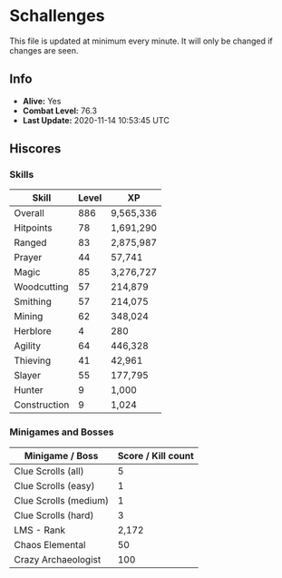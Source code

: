 # Schallenges

This file is updated at minimum every minute. It will only be changed if changes are seen.

## Info

 - **Alive:** Yes
 - **Combat Level:** 76.3
 - **Last Update:** 2020-11-14 10:53:45 UTC

## Hiscores

### Skills

| Skill | Level | XP |
|--|--|--|
| Overall | 886 | 9,565,336 |
| Hitpoints | 78 | 1,691,290 |
| Ranged | 83 | 2,875,987 |
| Prayer | 44 | 57,741 |
| Magic | 85 | 3,276,727 |
| Woodcutting | 57 | 214,879 |
| Smithing | 57 | 214,075 |
| Mining | 62 | 348,024 |
| Herblore | 4 | 280 |
| Agility | 64 | 446,328 |
| Thieving | 41 | 42,961 |
| Slayer | 55 | 177,795 |
| Hunter | 9 | 1,000 |
| Construction | 9 | 1,024 |

### Minigames and Bosses

| Minigame / Boss | Score / Kill count |
|--|--|
| Clue Scrolls (all) | 5 |
| Clue Scrolls (easy) | 1 |
| Clue Scrolls (medium) | 1 |
| Clue Scrolls (hard) | 3 |
| LMS - Rank | 2,172 |
| Chaos Elemental | 50 |
| Crazy Archaeologist | 100 |
